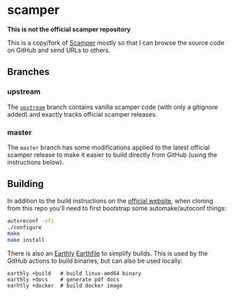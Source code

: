 # scamper

**This is not the official scamper repository**

This is a copy/fork of
[Scamper](https://www.caida.org/catalog/software/scamper/) mostly so
that I can browse the source code on GitHub and send URLs to others.

## Branches

### upstream
The [`upstream`](https://github.com/alistairking/scamper/commits/upstream) branch
contains vanilla scamper code (with only a gitignore added) and exactly tracks
official scamper releases.

### master
The `master` branch has some modifications applied to the latest official
scamper release to make it easier to build directly from GitHub (using the
instructions below).

## Building

In addition to the build instructions on the [official
website](https://www.caida.org/catalog/software/scamper/), when
cloning from this repo you'll need to first bootstrap some
automake/autoconf things:

```bash
autoreconf -vfi
./configure
make
make install
```

There is also an [Earthly](https://earthly.dev/get-earthly) [Earthfile](Earthfile) to
simplify builds. This is used by the GitHub actions to build binaries, but can
also be used locally:
```
earthly +build   # build linux-amd64 binary
earthly +docs    # generate pdf docs
earhtly +docker  # build docker image
```
